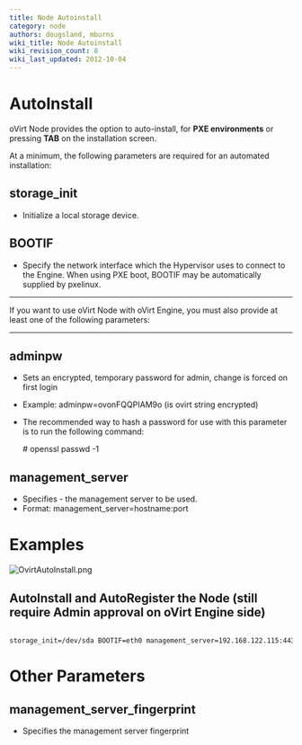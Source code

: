 ```yaml
---
title: Node Autoinstall
category: node
authors: dougsland, mburns
wiki_title: Node Autoinstall
wiki_revision_count: 8
wiki_last_updated: 2012-10-04
---
```


# AutoInstall

oVirt Node provides the option to auto-install, for **PXE environments** or pressing **TAB** on the installation screen.

At a minimum, the following parameters are required for an automated installation:

## storage_init

*   Initialize a local storage device.

## BOOTIF

*   Specify the network interface which the Hypervisor uses to connect to the Engine. When using PXE boot, BOOTIF may be automatically supplied by pxelinux.

------------------------------------------------------------------------

If you want to use oVirt Node with oVirt Engine, you must also provide at least one of the following parameters:

----

## adminpw

*   Sets an encrypted, temporary password for admin, change is forced on first login
*   Example: adminpw=ovonFQQPIAM9o (is ovirt string encrypted)
*   The recommended way to hash a password for use with this parameter is to run the following command:

      # openssl passwd -1

## management_server

*   Specifies - the management server to be used.
*   Format: management_server=hostname:port

# Examples

![](/images/wiki/OvirtAutoInstall.png "OvirtAutoInstall.png")

## AutoInstall and AutoRegister the Node (still require Admin approval on oVirt Engine side)

      storage_init=/dev/sda BOOTIF=eth0 management_server=192.168.122.115:443 management_server_fingerprint=33:2B:79:D0:32:26:2A:08:5F:AF:F9:E9:FA:06:07:A6:6B:63:C4:8A adminpw=RHhwCLrQXB8zE 

# Other Parameters

## management_server_fingerprint

*   Specifies the management server fingerprint
